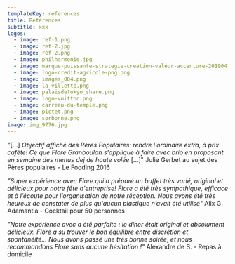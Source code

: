 ```yaml
---
templateKey: references
title: Références
subtitle: xxx
logos:
  - image: ref-1.png
  - image: ref-2.jpg
  - image: ref-2.png
  - image: philharmonie.jpg
  - image: marque-puissante-strategie-creation-valeur-accenture-201904.jpg
  - image: logo-credit-agricole-png.png
  - image: images_004.png
  - image: la-villette.png
  - image: palaisdetokyo_share.png
  - image: logo-vuitton.png
  - image: carreau-du-temple.png
  - image: pictet.png
  - image: sorbonne.png
image: img_9776.jpg
---
```

*"*\[...] *Objectif affiché des Pères Populaires: rendre l'ordinaire extra, à prix cafète! Ce que Flore Granboulan s'applique à faire avec brio en proposant en semaine des menus dej de haute volée* \[...]" Julie Gerbet au sujet des Pères populaires - Le Fooding 2016

*"Super expérience avec Flore qui a préparé un buffet très varié, original et délicieux pour notre fête d'entreprise! Flore a été très sympathique, efficace et à l’écoute pour l’organisation de notre réception. Nous avons été très heureux de constater de plus qu'aucun plastique n’avait été utilisé"* Alix G. Adamantia - Cocktail pour 50 personnes

*"Notre expérience avec a été parfaite : le diner était original et absolument délicieux. Flore a su trouver le bon équilibre entre discrétion et spontanéité... Nous avons passé une très bonne soirée, et nous recommandons Flore sans aucune hésitation !"* Alexandre de S. - Repas à domicile
